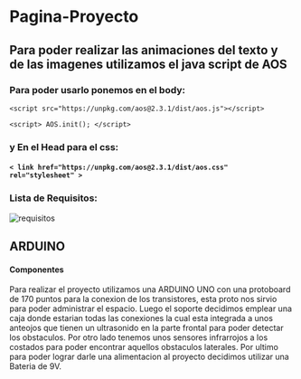 # Pagina-Proyecto

## Para poder realizar las animaciones del texto y de las imagenes utilizamos el java script de AOS

### Para poder usarlo ponemos en el body:

 `<script src="https://unpkg.com/aos@2.3.1/dist/aos.js"></script>`

`<script>
  AOS.init();
</script>`

### y En el Head para el css:

#### `< link href="https://unpkg.com/aos@2.3.1/dist/aos.css" rel="stylesheet" >`

### Lista de Requisitos: 

![requisitos](https://user-images.githubusercontent.com/108817479/200419859-c31e6fc5-8af0-4828-976a-3a989d5fcb11.PNG)

## ARDUINO

#### Componentes
Para realizar el proyecto utilizamos una ARDUINO UNO con una protoboard de 170 puntos para la conexion de los transistores, esta proto nos sirvio para poder administrar el espacio. Luego el soporte decidimos emplear una caja donde estarian todas las conexiones la cual esta integrada a unos anteojos que tienen un ultrasonido en la parte frontal para poder detectar los obstaculos. Por otro lado tenemos unos sensores infrarrojos a los costados para poder encontrar aquellos obstaculos laterales. Por ultimo para poder lograr darle una alimentacion al proyecto decidimos utilizar una Bateria de 9V.
